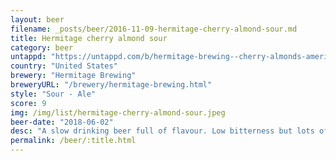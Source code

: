 ```yaml
---
layout: beer
filename: _posts/beer/2016-11-09-hermitage-cherry-almond-sour.md
title: Hermitage cherry almond sour
category: beer
untappd: "https://untappd.com/b/hermitage-brewing--cherry-almonds-american-sour/2175562"
country: "United States"
brewery: "Hermitage Brewing"
breweryURL: "/brewery/hermitage-brewing.html"
style: "Sour - Ale"
score: 9
img: /img/list/hermitage-cherry-almond-sour.jpeg
beer-date: "2018-06-02"
desc: "A slow drinking beer full of flavour. Low bitterness but lots of sour. That almond cherry mix is just amazing"
permalink: /beer/:title.html
---
```

